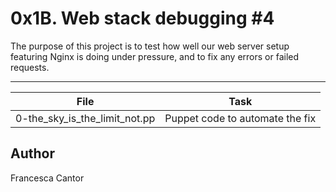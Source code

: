 # 0x1B. Web stack debugging #4

The purpose of this project is to test how well our web server setup featuring Nginx is doing under pressure, and to fix any errors or failed requests.

---
File | Task
---|---
0-the_sky_is_the_limit_not.pp | Puppet code to automate the fix

## Author
Francesca Cantor